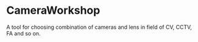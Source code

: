 # CameraWorkshop
A tool for choosing combination of cameras and lens in field of CV, CCTV, FA and so on.
